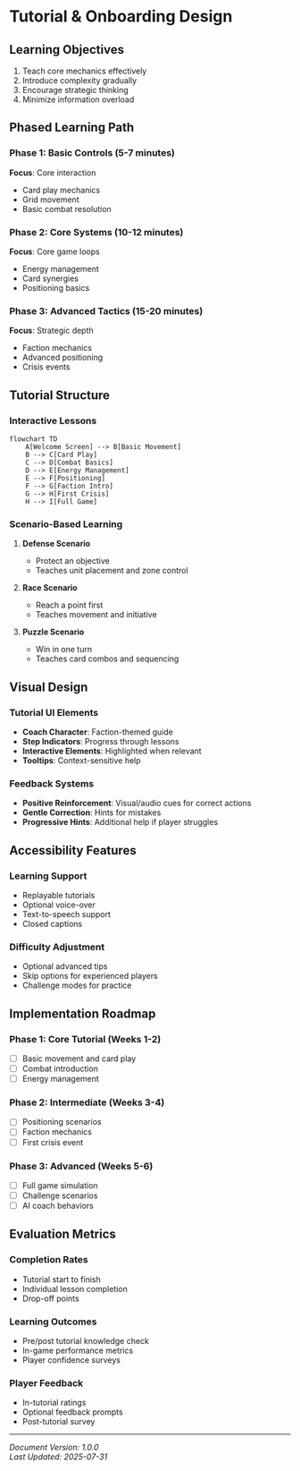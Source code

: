 # Tutorial & Onboarding Design

## Learning Objectives

1. Teach core mechanics effectively
2. Introduce complexity gradually
3. Encourage strategic thinking
4. Minimize information overload

## Phased Learning Path

### Phase 1: Basic Controls (5-7 minutes)

**Focus**: Core interaction

- Card play mechanics
- Grid movement
- Basic combat resolution

### Phase 2: Core Systems (10-12 minutes)

**Focus**: Core game loops

- Energy management
- Card synergies
- Positioning basics

### Phase 3: Advanced Tactics (15-20 minutes)

**Focus**: Strategic depth

- Faction mechanics
- Advanced positioning
- Crisis events

## Tutorial Structure

### Interactive Lessons

```mermaid
flowchart TD
    A[Welcome Screen] --> B[Basic Movement]
    B --> C[Card Play]
    C --> D[Combat Basics]
    D --> E[Energy Management]
    E --> F[Positioning]
    F --> G[Faction Intro]
    G --> H[First Crisis]
    H --> I[Full Game]
```

### Scenario-Based Learning

1. **Defense Scenario**

   - Protect an objective
   - Teaches unit placement and zone control

2. **Race Scenario**

   - Reach a point first
   - Teaches movement and initiative

3. **Puzzle Scenario**

   - Win in one turn
   - Teaches card combos and sequencing

## Visual Design

### Tutorial UI Elements

- **Coach Character**: Faction-themed guide
- **Step Indicators**: Progress through lessons
- **Interactive Elements**: Highlighted when relevant
- **Tooltips**: Context-sensitive help

### Feedback Systems

- **Positive Reinforcement**: Visual/audio cues for correct actions
- **Gentle Correction**: Hints for mistakes
- **Progressive Hints**: Additional help if player struggles

## Accessibility Features

### Learning Support

- Replayable tutorials
- Optional voice-over
- Text-to-speech support
- Closed captions

### Difficulty Adjustment

- Optional advanced tips
- Skip options for experienced players
- Challenge modes for practice

## Implementation Roadmap

### Phase 1: Core Tutorial (Weeks 1-2)

- [ ] Basic movement and card play
- [ ] Combat introduction
- [ ] Energy management

### Phase 2: Intermediate (Weeks 3-4)

- [ ] Positioning scenarios
- [ ] Faction mechanics
- [ ] First crisis event

### Phase 3: Advanced (Weeks 5-6)

- [ ] Full game simulation
- [ ] Challenge scenarios
- [ ] AI coach behaviors

## Evaluation Metrics

### Completion Rates

- Tutorial start to finish
- Individual lesson completion
- Drop-off points

### Learning Outcomes

- Pre/post tutorial knowledge check
- In-game performance metrics
- Player confidence surveys

### Player Feedback

- In-tutorial ratings
- Optional feedback prompts
- Post-tutorial survey

---
*Document Version: 1.0.0*  
*Last Updated: 2025-07-31*

